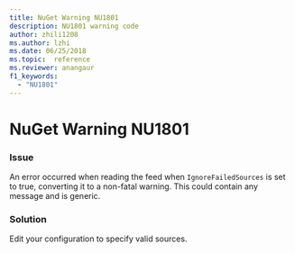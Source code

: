 ```yaml
---
title: NuGet Warning NU1801
description: NU1801 warning code
author: zhili1208
ms.author: lzhi
ms.date: 06/25/2018
ms.topic:  reference
ms.reviewer: anangaur
f1_keywords: 
  - "NU1801"
---
```


# NuGet Warning NU1801

### Issue
An error occurred when reading the feed when `IgnoreFailedSources` is set to true, converting it to a non-fatal warning. This could contain any message and is generic.

### Solution
Edit your configuration to specify valid sources.